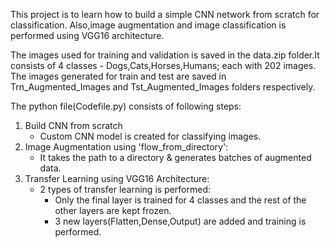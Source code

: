 This project is to learn how to build a simple CNN network from scratch for classification. Also,image augmentation and image classification is performed using VGG16 architecture. 

The images used for training and validation is saved in the data.zip folder.It consists of 4 classes - Dogs,Cats,Horses,Humans; each with 202 images.
The images generated for train and test are saved in Trn_Augmented_Images and Tst_Augmented_Images folders respectively.

The python file(Codefile.py) consists of following steps:
1) Build CNN from scratch
     - Custom CNN model is created for classifying images.
2) Image Augmentation using 'flow_from_directory':
      - It takes the path to a directory & generates batches of augmented data.
3) Transfer Learning using VGG16 Architecture:
      - 2 types of transfer learning is performed:
         - Only the final layer is trained for 4 classes and the rest of the other layers are kept frozen.
         - 3 new layers(Flatten,Dense,Output) are added and training is performed.
